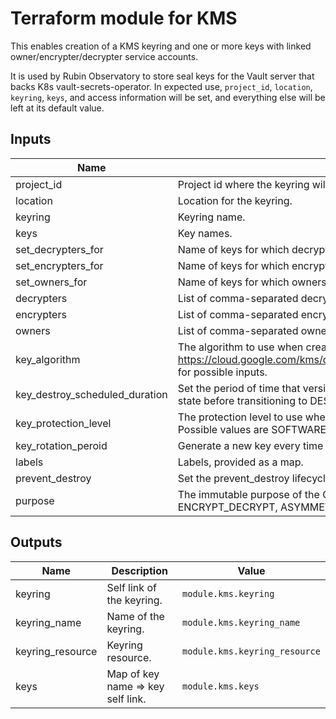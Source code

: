 # Terraform module for KMS

This enables creation of a KMS keyring and one or more keys with linked owner/encrypter/decrypter service accounts.

It is used by Rubin Observatory to store seal keys for the Vault server that backs K8s vault-secrets-operator.  In expected use, `project_id`, `location`, `keyring`, `keys`, and access information will be set, and everything else will be left at its default value.

## Inputs

| Name | Description | Type | Default | Required |
|------|-------------|------|---------|----------|
| project\_id | Project id where the keyring will be created. | `string` | n/a | yes |
| location | Location for the keyring. | `string` | n/a | yes |
| keyring | Keyring name. | `string` | n/a | yes |
| keys | Key names. | `list(string)` | `[]` | no |
| set\_decrypters\_for | Name of keys for which decrypters will be set. | `list(str)` | `[]` | no |
| set\_encrypters\_for | Name of keys for which encrypters will be set. | `list(str)` | `[]` | no |
| set\_owners\_for | Name of keys for which owners will be set. | `list(str)` | `[]` | no |
| decrypters | List of comma-separated decrypters for each key declared in set\_decrypters\_for. | `list(str)` | `[]` | no |
| encrypters | List of comma-separated encrypters for each key declared in set\_encrypters\_for. | `list(str)` | `[]` | no |
| owners | List of comma-separated owners for each key declared in set\_owners\_for. | `list(str)` | `[]` | no |
| key\_algorithm | The algorithm to use when creating a version based on this template. See the https://cloud.google.com/kms/docs/reference/rest/v1/CryptoKeyVersionAlgorithm for possible inputs. | `string` | `"GOOGLE_SYMMETRIC_ENCRYPTION"` | no |
| key\_destroy\_scheduled\_duration | Set the period of time that versions of keys spend in the DESTROY_SCHEDULED state before transitioning to DESTROYED. | `string` | null | no |
| key\_protection\_level | The protection level to use when creating a version based on this template. Possible values are SOFTWARE and HSM. | `string` | `"SOFTWARE"` | no |
| key\_rotation\_peroid | Generate a new key every time this period passes. | `string` | `"7776000s"` | no |
| labels | Labels, provided as a map. | `map(string)` | `{}` | no |
| prevent\_destroy | Set the prevent\_destroy lifecycle attribute on keys. | `bool` | `true` | no |
| purpose | The immutable purpose of the CryptoKey. Possible values are ENCRYPT\_DECRYPT, ASYMMETRIC\_SIGN, and ASYMMETRIC\_DECRYPT. | `string` | `"ENCRYPT_DECRYPT"` | no |

## Outputs

| Name | Description | Value |
|------|-------------|-------|
| keyring | Self link of the keyring. | `module.kms.keyring` |
| keyring\_name | Name of the keyring. | `module.kms.keyring_name` |
| keyring\_resource | Keyring resource. | `module.kms.keyring_resource` |
| keys | Map of key name => key self link. | `module.kms.keys` |

